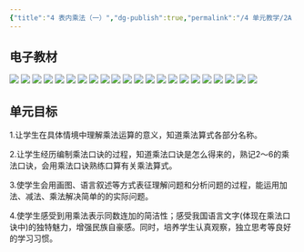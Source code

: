 ```yaml
---
{"title":"4 表内乘法（一）","dg-publish":true,"permalink":"/4 单元教学/2A 二上/4 表内乘法（一）/","dgPassFrontmatter":true,"noteIcon":""}
---
```



## 电子教材

<p class="grid-4">
	<img loading="lazy" decoding="async" src="https://download.pep.com.cn/xsxjc/22xjcsx21x/files/mobile/52.jpg">
	<img loading="lazy" decoding="async" src="https://download.pep.com.cn/xsxjc/22xjcsx21x/files/mobile/53.jpg">
	<img loading="lazy" decoding="async" src="https://download.pep.com.cn/xsxjc/22xjcsx21x/files/mobile/54.jpg">
	<img loading="lazy" decoding="async" src="https://download.pep.com.cn/xsxjc/22xjcsx21x/files/mobile/55.jpg">
	<img loading="lazy" decoding="async" src="https://download.pep.com.cn/xsxjc/22xjcsx21x/files/mobile/56.jpg">
	<img loading="lazy" decoding="async" src="https://download.pep.com.cn/xsxjc/22xjcsx21x/files/mobile/57.jpg">
	<img loading="lazy" decoding="async" src="https://download.pep.com.cn/xsxjc/22xjcsx21x/files/mobile/58.jpg">
	<img loading="lazy" decoding="async" src="https://download.pep.com.cn/xsxjc/22xjcsx21x/files/mobile/59.jpg">
	<img loading="lazy" decoding="async" src="https://download.pep.com.cn/xsxjc/22xjcsx21x/files/mobile/60.jpg">
	<img loading="lazy" decoding="async" src="https://download.pep.com.cn/xsxjc/22xjcsx21x/files/mobile/61.jpg">
	<img loading="lazy" decoding="async" src="https://download.pep.com.cn/xsxjc/22xjcsx21x/files/mobile/62.jpg">
	<img loading="lazy" decoding="async" src="https://download.pep.com.cn/xsxjc/22xjcsx21x/files/mobile/63.jpg">
	<img loading="lazy" decoding="async" src="https://download.pep.com.cn/xsxjc/22xjcsx21x/files/mobile/64.jpg">
	<img loading="lazy" decoding="async" src="https://download.pep.com.cn/xsxjc/22xjcsx21x/files/mobile/65.jpg">
	<img loading="lazy" decoding="async" src="https://download.pep.com.cn/xsxjc/22xjcsx21x/files/mobile/66.jpg">
	<img loading="lazy" decoding="async" src="https://download.pep.com.cn/xsxjc/22xjcsx21x/files/mobile/67.jpg">
	<img loading="lazy" decoding="async" src="https://download.pep.com.cn/xsxjc/22xjcsx21x/files/mobile/68.jpg">
	<img loading="lazy" decoding="async" src="https://download.pep.com.cn/xsxjc/22xjcsx21x/files/mobile/69.jpg">
	<img loading="lazy" decoding="async" src="https://download.pep.com.cn/xsxjc/22xjcsx21x/files/mobile/70.jpg">
	<img loading="lazy" decoding="async" src="https://download.pep.com.cn/xsxjc/22xjcsx21x/files/mobile/71.jpg">
	<img loading="lazy" decoding="async" src="https://download.pep.com.cn/xsxjc/22xjcsx21x/files/mobile/72.jpg">
	<img loading="lazy" decoding="async" src="https://download.pep.com.cn/xsxjc/22xjcsx21x/files/mobile/73.jpg">
</p>
	

## 单元目标

1.让学生在具体情境中理解乘法运算的意义，知道乘法算式各部分名称。

2.让学生经历编制乘法口诀的过程，知道乘法口诀是怎么得来的，熟记2〜6的乘法口诀，会用乘法口诀熟练口算有关乘法算式。

3.使学生会用画图、语言叙述等方式表征理解问题和分析问题的过程，能运用加法、减法、乘法解决简单的的实际问题。

4.使学生感受到用乘法表示同数连加的简洁性；感受我国语言文字(体现在乘法口诀中)的独特魅力，增强民族自豪感。同时，培养学生认真观察，独立思考等良好的学习习惯。
